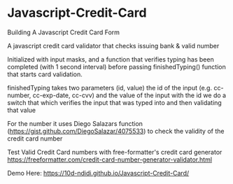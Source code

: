 # Javascript-Credit-Card
Building A Javascript Credit Card Form

A javascript credit card validator that checks issuing bank & valid number

Initialized with input masks, and a function that verifies typing has been completed (with 1 second interval) before passing finishedTyping() function that starts card validation. 

finishedTyping takes two parameters (id, value) the id of the input (e.g. cc-number, cc-exp-date, cc-cvv) and the value of the input 
  with the id we do a switch that which verifies the input that was typed into and then validating that value

For the number it uses Diego Salazars function (https://gist.github.com/DiegoSalazar/4075533) to check the validity of the credit card number 



Test Valid Credit Card numbers with free-formatter's credit card generator
https://freeformatter.com/credit-card-number-generator-validator.html



Demo Here:
https://10d-ndidi.github.io/Javascript-Credit-Card/


